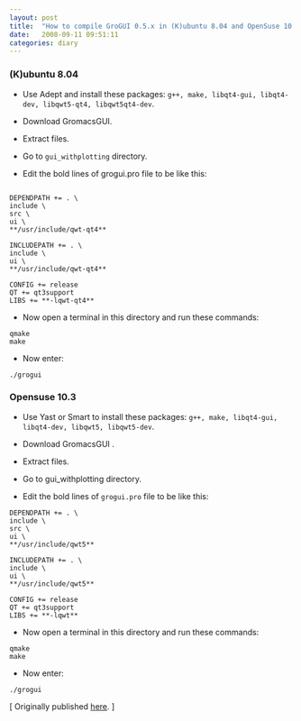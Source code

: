 ```yaml
---
layout: post
title:  "How to compile GroGUI 0.5.x in (K)ubuntu 8.04 and OpenSuse 10.3"
date:   2008-09-11 09:51:11
categories: diary 
---
```



### (K)ubuntu 8.04
- Use Adept and install these packages: `g++, make, libqt4-gui, libqt4-dev, libqwt5-qt4, libqwt5qt4-dev`.

- Download GromacsGUI.

- Extract files.

- Go to `gui_withplotting` directory.

- Edit the bold lines of grogui.pro file to be like this:

```

DEPENDPATH += . \
include \
src \
ui \
**/usr/include/qwt-qt4**

INCLUDEPATH += . \
include \
ui \
**/usr/include/qwt-qt4**

CONFIG += release
QT += qt3support
LIBS += **-lqwt-qt4**
```


- Now open a terminal in this directory and run these commands:

```
qmake
make
```

- Now enter:

```
./grogui
```

### Opensuse 10.3


- Use Yast or Smart to install these packages: `g++, make, libqt4-gui, libqt4-dev, libqwt5, libqwt5-dev`.

- Download GromacsGUI .

- Extract files.

- Go to gui_withplotting directory.

- Edit the bold lines of `grogui.pro` file to be like this:

```
DEPENDPATH += . \
include \
src \
ui \
**/usr/include/qwt5**

INCLUDEPATH += . \
include \
ui \
**/usr/include/qwt5**

CONFIG += release
QT += qt3support
LIBS += **-lqwt**
```

- Now open a terminal in this directory and run these commands:

```
qmake
make
```

- Now enter:

```
./grogui
```

[ Originally published [here](https://resal.wordpress.com/2008/09/11/how-to-compile-grogui-05x-in-kubuntu-804-and-opensuse-103/). ]
